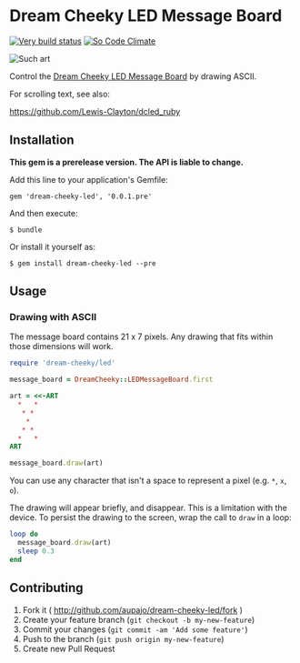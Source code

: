 # Dream Cheeky LED Message Board

[![Very build status](https://travis-ci.org/Aupajo/dream-cheeky-led.png?branch=master)](https://travis-ci.org/Aupajo/dream-cheeky-led)
[![So Code Climate](https://codeclimate.com/github/Aupajo/dream-cheeky-led.png)](https://codeclimate.com/github/Aupajo/dream-cheeky-led)

![Such art](http://i.imgur.com/CVZJcqd.jpg)

Control the [Dream Cheeky LED Message Board](http://www.dreamcheeky.com/led-message-board) by drawing ASCII.

For scrolling text, see also:

  https://github.com/Lewis-Clayton/dcled_ruby

## Installation

**This gem is a prerelease version. The API is liable to change.**

Add this line to your application's Gemfile:

    gem 'dream-cheeky-led', '0.0.1.pre'

And then execute:

    $ bundle

Or install it yourself as:

    $ gem install dream-cheeky-led --pre

## Usage

### Drawing with ASCII

The message board contains 21 x 7 pixels. Any drawing that fits within those dimensions will work.

```ruby
require 'dream-cheeky/led'

message_board = DreamCheeky::LEDMessageBoard.first

art = <<-ART 
  *   *
   * *
    *
   * *
  *   *
ART

message_board.draw(art)
```

You can use any character that isn't a space to represent a pixel (e.g. `*`, `x`, `o`).

The drawing will appear briefly, and disappear. This is a limitation with the device. To persist the drawing to the screen, wrap the call to `draw` in a loop:

```ruby
loop do
  message_board.draw(art)
  sleep 0.3
end
```

## Contributing

1. Fork it ( http://github.com/aupajo/dream-cheeky-led/fork )
2. Create your feature branch (`git checkout -b my-new-feature`)
3. Commit your changes (`git commit -am 'Add some feature'`)
4. Push to the branch (`git push origin my-new-feature`)
5. Create new Pull Request
